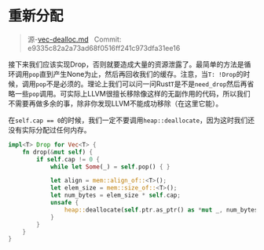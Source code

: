 # 重新分配

> 源-[vec-dealloc.md](https://github.com/rust-lang-nursery/nomicon/blob/master/src/vec-dealloc.md) &nbsp; Commit: e9335c82a2a73ad68f0516ff241c973dfa31ee16

接下来我们应该实现Drop，否则就要造成大量的资源泄露了。最简单的方法是循环调用`pop`直到产生None为止，然后再回收我们的缓存。注意，当`T: !Drop`的时候，调用`pop`不是必须的。理论上我们可以问一问Rust`T`是不是`need_drop`然后再省略一些`pop`调用。可实际上LLVM很擅长移除像这样的无副作用的代码，所以我们不需要再做多余的事，除非你发现LLVM不能成功移除（在这里它能）。

在`self.cap == 0`的时候，我们一定不要调用`heap::deallocate`，因为这时我们还没有实际分配过任何内存。

``` Rust
impl<T> Drop for Vec<T> {
    fn drop(&mut self) {
        if self.cap != 0 {
            while let Some(_) = self.pop() { }

            let align = mem::align_of::<T>();
            let elem_size = mem::size_of::<T>();
            let num_bytes = elem_size * self.cap;
            unsafe {
                heap::deallocate(self.ptr.as_ptr() as *mut _, num_bytes, align);
            }
        }
    }
}
```
